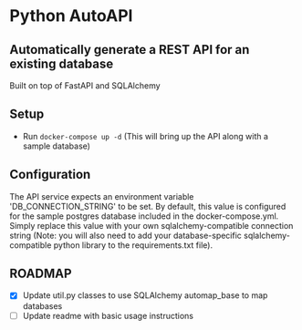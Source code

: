 # Python AutoAPI
## Automatically generate a REST API for an existing database
Built on top of FastAPI and SQLAlchemy

## Setup
- Run `docker-compose up -d` (This will bring up the API along with a sample database)

## Configuration
The API service expects an environment variable 'DB_CONNECTION_STRING' to be set.  By default, this value is configured for the sample postgres database included in the docker-compose.yml.  Simply replace this value with your own sqlalchemy-compatible connection string (Note: you will also need to add your database-specific sqlalchemy-compatible python library to the requirements.txt file).

## ROADMAP
- [x] Update util.py classes to use SQLAlchemy automap_base to map databases
- [ ] Update readme with basic usage instructions